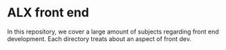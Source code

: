 # ALX front end

In this repository, we cover a large amount of subjects regarding front end
development.
Each directory treats about an aspect of front dev.


